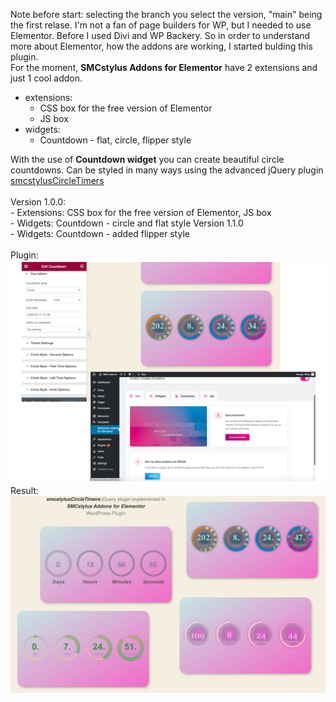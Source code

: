Note before start: selecting the branch you select the version, "main" being the first relase. 
I'm not a fan of page builders for WP, but I needed to use Elementor. Before I used Divi and WP Backery. So in order to understand more about Elementor, how the addons are working, I started bulding this plugin. <br>
For the moment, <b>SMCstylus Addons for Elementor</b> have 2 extensions and just 1 cool addon.
<ul>
  <li>extensions:
    <ul>
      <li>CSS box for the free version of Elementor</li>
      <li>JS box</li>
    </ul>
  </li>
  
  <li>widgets:
    <ul>
      <li>Countdown - flat, circle, flipper style</li>
    </ul>
  </li>
  </ul>
With the use of <b>Countdown widget</b> you can create beautiful circle countdowns. Can be styled in many ways using the advanced jQuery plugin <a href="https://github.com/smcstylus/smcstylusCircleTimers" target="_blank" title="smcstylusCircleTimers">smcstylusCircleTimers</a>
<br>
<br>
Version 1.0.0:<br>
- Extensions: CSS box for the free version of Elementor, JS box<br>
- Widgets: Countdown - circle and flat style
Version 1.1.0<br>
- Widgets: Countdown - added flipper style 
<br>
<br>
Plugin:
<img src="doc/smcstylusADDEL.png">
<br>
Result:
<img src="doc/smcstylusCircleTimers.jpg">
